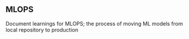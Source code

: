 ## MLOPS

Document learnings for MLOPS; the process of moving ML models from local repository to production